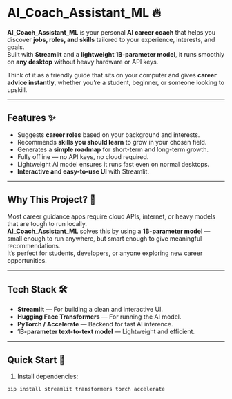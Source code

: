 # AI_Coach_Assistant_ML 🔥

**AI_Coach_Assistant_ML** is your personal **AI career coach** that helps you discover **jobs, roles, and skills** tailored to your experience, interests, and goals.  
Built with **Streamlit** and a **lightweight 1B-parameter model**, it runs smoothly on **any desktop** without heavy hardware or API keys.

Think of it as a friendly guide that sits on your computer and gives **career advice instantly**, whether you’re a student, beginner, or someone looking to upskill.

---

## Features ✨

- Suggests **career roles** based on your background and interests.
- Recommends **skills you should learn** to grow in your chosen field.
- Generates a **simple roadmap** for short-term and long-term growth.
- Fully offline — no API keys, no cloud required.
- Lightweight AI model ensures it runs fast even on normal desktops.
- **Interactive and easy-to-use UI** with Streamlit.

---

## Why This Project? 🤔

Most career guidance apps require cloud APIs, internet, or heavy models that are tough to run locally.  
**AI_Coach_Assistant_ML** solves this by using a **1B-parameter model** — small enough to run anywhere, but smart enough to give meaningful recommendations.  
It’s perfect for students, developers, or anyone exploring new career opportunities.

---

## Tech Stack 🛠

- **Streamlit** — For building a clean and interactive UI.
- **Hugging Face Transformers** — For running the AI model.
- **PyTorch / Accelerate** — Backend for fast AI inference.
- **1B-parameter text-to-text model** — Lightweight and efficient.

---

## Quick Start 🚀

1. Install dependencies:

```bash
pip install streamlit transformers torch accelerate
